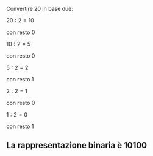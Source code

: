 <ExampleBlock>

Convertire $20$ in base due:
<div class="grid grid-cols-2 grid-rows-5">
  <v-click>

$20 : 2 = 10$

  </v-click>
  <v-after>

con resto <Alert> $0$ </Alert>

  </v-after>

  <v-click>

$10 : 2 = 5$

  </v-click>
  <v-after>

con resto <Alert> $0$ </Alert>

  </v-after>

  <v-click>

$5 : 2 = 2$

  </v-click>
  <v-after>

con resto <Alert> $1$ </Alert>

  </v-after>

  <v-click>

$2 : 2 = 1$

  </v-click>
  <v-after>

con resto <Alert> $0$ </Alert>

  </v-after>

  <v-click>

$1 : 2 = 0$

  </v-click>
  <v-after>

con resto <Alert> $1$ </Alert>

  </v-after>
</div>

<v-click>

<VSpace/>

## La rappresentazione binaria è <Alert>$10100$</Alert>

</v-click>



</ExampleBlock>
